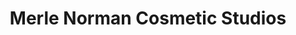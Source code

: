 ---
title: "Merle Norman Cosmetic Studios"
url: /bradenton/merle-norman-cosmetic-studios/
shop: Kosmetik
---